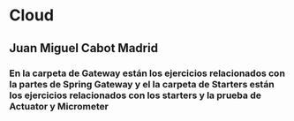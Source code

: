 # Cloud
<h2>Juan Miguel Cabot Madrid</h2>



<h3>En la carpeta de Gateway están los ejercicios relacionados con la partes de Spring Gateway y el la carpeta de Starters están los ejercicios relacionados con los starters y la prueba de Actuator y Micrometer</h3>
